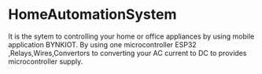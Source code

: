 # HomeAutomationSystem
It is the sytem to controlling your home or office appliances by using mobile application BYNKIOT. By using one microcontroller ESP32 ,Relays,Wires,Convertors to converting your AC current to DC to provides microcontroller supply.
